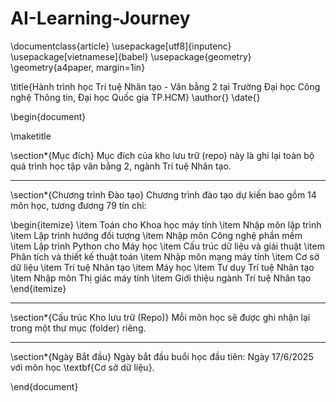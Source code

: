 # AI-Learning-Journey
\documentclass{article}
\usepackage[utf8]{inputenc}
\usepackage[vietnamese]{babel}
\usepackage{geometry}
\geometry{a4paper, margin=1in}

\title{Hành trình học Trí tuệ Nhân tạo - Văn bằng 2 tại Trường Đại học Công nghệ Thông tin, Đại học Quốc gia TP.HCM}
\author{}
\date{}

\begin{document}

\maketitle

\section*{Mục đích}
Mục đích của kho lưu trữ (repo) này là ghi lại toàn bộ quá trình học tập văn bằng 2, ngành Trí tuệ Nhân tạo.

---

\section*{Chương trình Đào tạo}
Chương trình đào tạo dự kiến bao gồm 14 môn học, tương đương 79 tín chỉ:

\begin{itemize}
    \item Toán cho Khoa học máy tính
    \item Nhập môn lập trình
    \item Lập trình hướng đối tượng
    \item Nhập môn Công nghệ phần mềm
    \item Lập trình Python cho Máy học
    \item Cấu trúc dữ liệu và giải thuật
    \item Phân tích và thiết kế thuật toán
    \item Nhập môn mạng máy tính
    \item Cơ sở dữ liệu
    \item Trí tuệ Nhân tạo
    \item Máy học
    \item Tư duy Trí tuệ Nhân tạo
    \item Nhập môn Thị giác máy tính
    \item Giới thiệu ngành Trí tuệ Nhân tạo
\end{itemize}

---

\section*{Cấu trúc Kho lưu trữ (Repo)}
Mỗi môn học sẽ được ghi nhận lại trong một thư mục (folder) riêng.

---

\section*{Ngày Bắt đầu}
Ngày bắt đầu buổi học đầu tiên: Ngày 17/6/2025 với môn học \textbf{Cơ sở dữ liệu}.

\end{document}